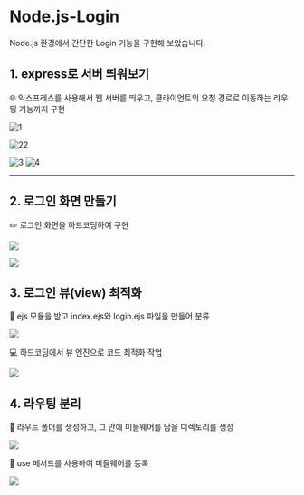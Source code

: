# Node.js-Login
Node.js 환경에서 간단한 Login 기능을 구현해 보았습니다.

## 1. express로 서버 띄워보기
️🌐 익스프레스를 사용해서 웹 서버를 띄우고, 클라이언트의 요청 경로로 이동하는 라우팅 기능까지 구현

![1](https://velog.velcdn.com/images/kitree/post/9f7852c1-4b87-46a6-b403-ce1fe426eee2/image.JPG)

![22](https://github.com/skagn4929/Node.js-Login/assets/134206709/9a898734-f3c9-4bea-8643-a2cdf96c8ec5)


![3](https://velog.velcdn.com/images/kitree/post/2f72d811-0d19-4f0f-b257-fde6952353b4/image.JPG)
![4](https://velog.velcdn.com/images/kitree/post/1277eb8f-9232-4d6f-927b-2adfea21042a/image.JPG)

---
## 2. 로그인 화면 만들기
✏️ 로그인 화면을 하드코딩하여 구현

![](https://velog.velcdn.com/images/kitree/post/597f34df-0f96-4441-bf05-affbf19618a3/image.JPG)

![](https://velog.velcdn.com/images/kitree/post/2c71755c-ceda-4630-b97a-f6896a2057a4/image.JPG)

## 3. 로그인 뷰(view) 최적화
️📝 ejs 모듈을 받고 index.ejs와 login.ejs 파일을 만들어 분류 

![](https://velog.velcdn.com/images/kitree/post/6529790e-9b16-4502-9e32-86208f67cfd8/image.JPG)

💻 하드코딩에서 뷰 엔진으로 코드 최적화 작업

![](https://velog.velcdn.com/images/kitree/post/70e6afd5-bd7f-4ba7-8198-e2936501a829/image.JPG)

## 4. 라우팅 분리
️🔄 라우트 폴더를 생성하고, 그 안에 미들웨어를 담을 디렉토리를 생성

![](https://velog.velcdn.com/images/kitree/post/c36983a0-9fbf-41d7-89d4-6cc6c14b0180/image.JPG)

️📡 use 메서드를 사용하여 미들웨어를 등록

![](https://velog.velcdn.com/images/kitree/post/14be5c7a-0af7-4af7-ab93-20a11025f610/image.JPG)
